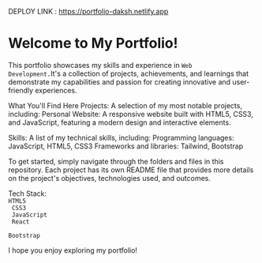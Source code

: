 DEPLOY LINK : https://portfolio-daksh.netlify.app

<h1>Welcome to My Portfolio!</h1>

This portfolio showcases my skills and experience in <code>Web Development.</code>It's a collection of projects, achievements, and learnings that demonstrate my capabilities and passion for creating innovative and user-friendly experiences.

What You'll Find Here
Projects: A selection of my most notable projects, including:
Personal Website: A responsive website built with HTML5, CSS3, and JavaScript, featuring a modern design and interactive elements.

Skills: A list of my technical skills, including:
Programming languages: JavaScript, HTML5, CSS3
Frameworks and libraries: Tailwind, Bootstrap

To get started, simply navigate through the folders and files in this repository. Each project has its own README file that provides more details on the project's objectives, technologies used, and outcomes.

Tech Stack: <br>
<code>HTML5<br>
 CSS3<br>
 JavaScript<br>
 React<br>
 Bootstrap<br></code>

I hope you enjoy exploring my portfolio!
